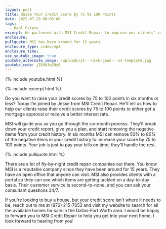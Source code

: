```yaml
---
layout: post
title: Raise Your Credit Score by 75 to 100 Points
date: 2022-07-20 00:00:00
tags:
  - Real Estate
excerpt: We partnered with MSI Credit Repair to improve our clients’ credit scores.
enclosure:
pullquote: MSI has been around for 15 years.
enclosure_type: video/mp4
enclosure_time:
use_youtube_image: true
youtube_alternate_image: /uploads/yt---nick-good---ss-template.jpg
youtube_code: jIEdk3qDNy8
---
```

{% include youtube.html %}

{% include excerpt.html %}

Do you want to raise your credit scores by 75 to 100 points in six months or less? Today I’m joined by Jesse from MSI Credit Repair. He'll tell us how to help our clients raise their credit scores by 75 to 100 points to either get a mortgage approval or receive a better interest rate.

MSI will guide you as you go through the six-month process. They’ll break down your credit report, give you a plan, and start removing the negative items from your credit history. In six months MSI can remove 50% to 80% of the negative items in your credit history to increase your score by 75 to 100 points. Your job is just to pay your bills on time; they’ll handle the rest.

{% include pullquote.html %}

There are a lot of fly-by-night credit repair companies out there. You know MSI is a reputable company since they have been around for 15 years. They have an open office that anyone can visit. MSI also provides clients with a portal so they can see which items are getting tackled on a day-to-day basis. Their customer service is second-to-none, and you can ask your consultant questions 24/7.

If you're looking to buy a house, but your credit score isn't where it needs to be, reach out to me at (972) 215-7653 and visit my website to search for all the available homes for sale in the Dallas-Fort Worth area. I would be happy to forward you to MSI Credit Repair to help you get into your next home. I look forward to hearing from you\!
